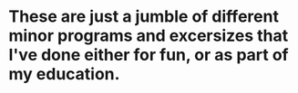 # These are just a jumble of different minor programs and excersizes that I've done either for fun, or as part of my education.

